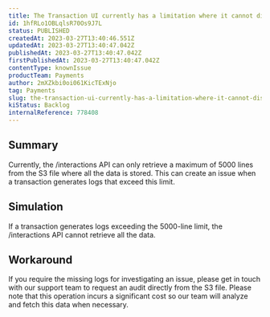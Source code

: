 ```yaml
---
title: The Transaction UI currently has a limitation where it cannot display logs from /interactions if the payload exceeds 5000 lines.
id: 1hfRLo1OBLqlsR70Os9J7L
status: PUBLISHED
createdAt: 2023-03-27T13:40:46.551Z
updatedAt: 2023-03-27T13:40:47.042Z
publishedAt: 2023-03-27T13:40:47.042Z
firstPublishedAt: 2023-03-27T13:40:47.042Z
contentType: knownIssue
productTeam: Payments
author: 2mXZkbi0oi061KicTExNjo
tag: Payments
slug: the-transaction-ui-currently-has-a-limitation-where-it-cannot-display-logs-from-interactions-if-the-payload-exceeds-5000-lines
kiStatus: Backlog
internalReference: 778408
---
```


## Summary


Currently, the /interactions API can only retrieve a maximum of 5000 lines from the S3 file where all the data is stored. This can create an issue when a transaction generates logs that exceed this limit.


##

## Simulation


If a transaction generates logs exceeding the 5000-line limit, the /interactions API cannot retrieve all the data.


##

## Workaround


If you require the missing logs for investigating an issue, please get in touch with our support team to request an audit directly from the S3 file. Please note that this operation incurs a significant cost so our team will analyze and fetch this data when necessary.





